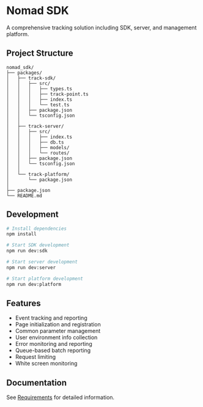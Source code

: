# Nomad SDK

A comprehensive tracking solution including SDK, server, and management platform.

## Project Structure

```
nomad_sdk/
├── packages/
│   ├── track-sdk/
│   │   ├── src/
│   │   │   ├── types.ts
│   │   │   ├── track-point.ts
│   │   │   ├── index.ts
│   │   │   └── test.ts
│   │   ├── package.json
│   │   └── tsconfig.json
│   │
│   ├── track-server/
│   │   ├── src/
│   │   │   ├── index.ts
│   │   │   ├── db.ts
│   │   │   ├── models/
│   │   │   └── routes/
│   │   ├── package.json
│   │   └── tsconfig.json
│   │
│   └── track-platform/
│       └── package.json
│
├── package.json
└── README.md
```

## Development

```bash
# Install dependencies
npm install

# Start SDK development
npm run dev:sdk

# Start server development
npm run dev:server

# Start platform development
npm run dev:platform
```

## Features

- Event tracking and reporting
- Page initialization and registration
- Common parameter management
- User environment info collection
- Error monitoring and reporting
- Queue-based batch reporting
- Request limiting
- White screen monitoring

## Documentation

See [Requirements](./doc/Requirement.md) for detailed information. 